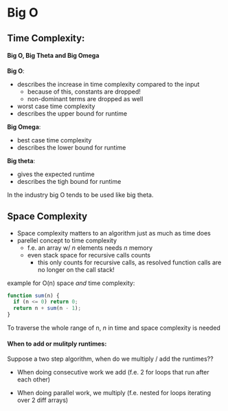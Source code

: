 # Big O

## Time Complexity:

#### Big O, Big Theta and Big Omega

**Big O**:

- describes the increase in time complexity compared to the input
  - because of this, constants are dropped!
  - non-dominant terms are dropped as well
- worst case time complexity
- describes the upper bound for runtime

**Big Omega**:

- best case time complexity
- describes the lower bound for runtime

**Big theta**:

- gives the expected runtime
- describes the tigh bound for runtime

In the industry big O tends to be used like big theta.

## Space Complexity

- Space complexity matters to an algorithm just as much as time does
- parellel concept to time complexity
  - f.e. an array w/ _n_ elements needs _n_ memory
  - even stack space for recursive calls counts
    - this only counts for recursive calls, as resolved function calls are no
      longer on the call stack!

example for O(n) space _and_ time complexity:

```javascript
function sum(n) {
  if (n <= 0) return 0;
  return n + sum(n - 1);
}
```

To traverse the whole range of n, _n_ in time and space complexity is needed

#### When to add or mulitply runtimes:

Suppose a two step algorithm, when do we multiply / add the runtimes??

- When doing consecutive work we add (f.e. 2 for loops that run after each other)

- When doing parallel work, we multiply (f.e. nested for loops iterating over 2 diff arrays)

